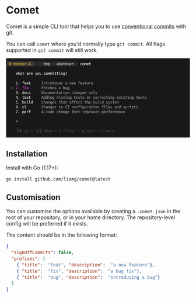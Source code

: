# Comet

Comet is a simple CLI tool that helps you to use [conventional commits](https://www.conventionalcommits.org/) with git.

You can call `comet` where you'd normally type `git commit`. All flags supported in `git commit` will still work.

![Demo](demo.png)

## Installation

Install with Go (1.17+):

```console
go install github.com/liamg/comet@latest
```

## Customisation

You can customise the options available by creating a `.comet.json` in the root of your repository, or in your home directory. The repository-level config will be preferred if it exists.

The content should be in the following format:

```json
{
  "signOffCommits": false,
  "prefixes": [
    { "title":  "feat", "description":  "a new feature"},
    { "title":  "fix", "description":  "a bug fix"},
    { "title":  "bug", "description":  "introducing a bug"}
  ]
}
```
